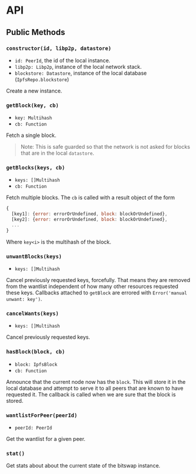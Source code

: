# API

## Public Methods

### `constructor(id, libp2p, datastore)`

- `id: PeerId`, the id of the local instance.
- `libp2p: Libp2p`, instance of the local network stack.
- `blockstore: Datastore`, instance of the local database (`IpfsRepo.blockstore`)

Create a new instance.

### `getBlock(key, cb)`

- `key: Multihash`
- `cb: Function`

Fetch a single block.

> Note: This is safe guarded so that the network is not asked
> for blocks that are in the local `datastore`.

### `getBlocks(keys, cb)`

- `keys: []Multihash`
- `cb: Function`

Fetch multiple blocks. The `cb` is called with a result object of the form
```js
{
  [key1]: {error: errorOrUndefined, block: blockOrUndefined},
  [key2]: {error: errorOrUndefined, block: blockOrUndefined},
  ...
}
```

Where `key<i>` is the multihash of the block.

### `unwantBlocks(keys)`

- `keys: []Multihash`

Cancel previously requested keys, forcefully. That means they are removed from the
wantlist independent of how many other resources requested these keys. Callbacks
attached to `getBlock` are errored with `Error('manual unwant: key')`.

### `cancelWants(keys)`

- `keys: []Multihash`

Cancel previously requested keys.


### `hasBlock(block, cb)`

- `block: IpfsBlock`
- `cb: Function`

Announce that the current node now has the `block`. This will store it
in the local database and attempt to serve it to all peers that are known
 to have requested it. The callback is called when we are sure that the block
 is stored.

### `wantlistForPeer(peerId)`

- `peerId: PeerId`

Get the wantlist for a given peer.

### `stat()`

Get stats about about the current state of the bitswap instance.
